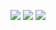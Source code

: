 ![](https://i.imgur.com/xnGgEpM.png)
![](https://i.imgur.com/xfg06sJ.png)
![](https://i.imgur.com/meRjPMy.png)
